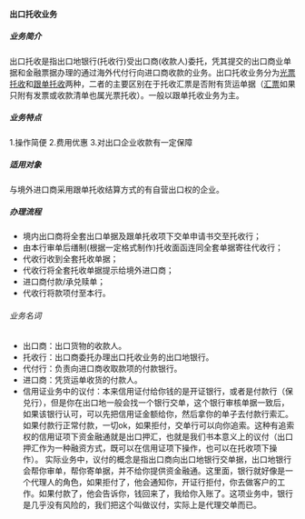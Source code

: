 #### 出口托收业务
##### 业务简介
出口托收是指出口地银行(托收行)受出口商(收款人)委托，凭其提交的出口商业单据和金融票据办理的通过海外代付行向进口商收款的业务。出口托收业务分为[光票托收](/doc/CleanCollection.md)和[跟单托收](/doc/OutwardCollection.md)两种，二者的主要区别在于托收汇票是否附有货运单据（[汇票](/doc/BillOfExchange.md)如果只附有发票或收款清单也属光票托收）。一般以跟单托收业务为主。
##### 业务特点
1.操作简便 2.费用优惠 3.对出口企业收款有一定保障
##### 适用对象
与境外进口商采用跟单托收结算方式的有自营出口权的企业。
##### 办理流程
* 境内出口商将全套出口单据及跟单托收项下交单申请书交至托收行；
* 由本行审单后缮制(根据一定格式制作)托收面函连同全套单据寄往代收行；
* 代收行收到全套托收单据；
* 代收行将全套托收单据提示给境外进口商；
* 进口商付款/承兑赎单；
* 代收行将款项付至本行。
###### 业务名词
* 出口商：出口货物的收款人。
* 托收行：出口商委托办理出口托收业务的出口地银行。
* 代付行：负责向进口商收取款项的付款银行。
* 进口商：凭货运单收货的付款人。
* 信用证业务中的议付：本来信用证付给你钱的是开证银行，或者是付款行（保兑行），但是你在出口地一般会找一个银行交单，这个银行审核单据一致后，如果该银行认可，可以先把信用证金额给你，然后拿你的单子去付款行索汇。如果付款行正常付款，一切ok，如果拒付，交单行可以向你追索。这种有追索权的信用证项下资金融通就是出口押汇，也就是我们书本意义上的议付（出口押汇作为一种融资方式，既可以在信用证项下操作，也可以在托收项下操作）。
实际业务中，议付的概念是指出口商向出口地银行交单据，出口地银行会帮你审单，帮你寄单据，并不给你提供资金融通。这里面，银行就好像是一个代理人的角色，如果拒付了，他会通知你，开证行拒付，你去做客户的工作。如果付款了，他会告诉你，钱回来了，我给你入账了。这项业务中，银行是几乎没有风险的，我们把这个叫做议付，实际上是代理交单而已。

